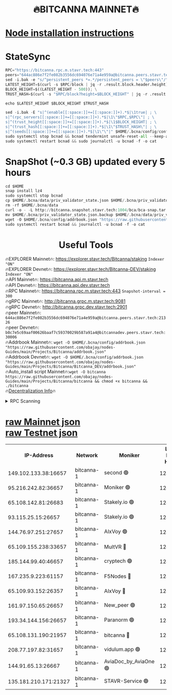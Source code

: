 <h1 align="center"> 🔥BITCANNA MAINNET🔥</h1>


[Node installation instructions](https://github.com/obajay/nodes-Guides/tree/main/Projects/Bitcanna)
=

# StateSync
```python
RPC="https://bitcanna.rpc.m.stavr.tech:443"
peers="644ac886e7f2fe082b3556dc694076e71a4e959a@bitcanna.peers.stavr.tech:21326"
sed -i.bak -e "s/^persistent_peers *=.*/persistent_peers = \"$peers\"/" $HOME/.bcna/config/config.toml
LATEST_HEIGHT=$(curl -s $RPC/block | jq -r .result.block.header.height); \
BLOCK_HEIGHT=$((LATEST_HEIGHT - 500)); \
TRUST_HASH=$(curl -s "$RPC/block?height=$BLOCK_HEIGHT" | jq -r .result.block_id.hash)

echo $LATEST_HEIGHT $BLOCK_HEIGHT $TRUST_HASH

sed -i.bak -E "s|^(enable[[:space:]]+=[[:space:]]+).*$|\1true| ; \
s|^(rpc_servers[[:space:]]+=[[:space:]]+).*$|\1\"$RPC,$RPC\"| ; \
s|^(trust_height[[:space:]]+=[[:space:]]+).*$|\1$BLOCK_HEIGHT| ; \
s|^(trust_hash[[:space:]]+=[[:space:]]+).*$|\1\"$TRUST_HASH\"| ; \
s|^(seeds[[:space:]]+=[[:space:]]+).*$|\1\"\"|" $HOME/.bcna/config/config.toml
sudo systemctl stop bcnad && bcnad tendermint unsafe-reset-all --keep-addr-book
sudo systemctl restart bcnad && sudo journalctl -u bcnad -f -o cat
```
# SnapShot (~0.3 GB) updated every 5 hours
```python
cd $HOME
snap install lz4
sudo systemctl stop bcnad
cp $HOME/.bcna/data/priv_validator_state.json $HOME/.bcna/priv_validator_state.json.backup
rm -rf $HOME/.bcna/data
curl -o - -L http://bitcanna.snapshot.stavr.tech:1004/bca/bca-snap.tar.lz4 | lz4 -c -d - | tar -x -C $HOME/.bcna --strip-components 2
mv $HOME/.bcna/priv_validator_state.json.backup $HOME/.bcna/data/priv_validator_state.json
wget -O $HOME/.bcna/config/addrbook.json "https://raw.githubusercontent.com/obajay/nodes-Guides/main/Projects/Bitcanna/addrbook.json"
sudo systemctl restart bcnad && journalctl -u bcnad -f -o cat
```

 <h1 align="center"> Useful Tools</h1>

🔥EXPLORER Mainnet🔥:    https://explorer.stavr.tech/Bitcanna/staking          `Indexer "ON"` \
🔥EXPLORER Devnet🔥:     https://explorer.stavr.tech/Bitcanna-DEV/staking     `Indexer "ON"` \
🔥API Mainnet🔥:         https://bitcanna.api.m.stavr.tech \
🔥API Devnet🔥:          https://bitcanna.api.dev.stavr.tech \
🔥RPC Mainnet🔥:         https://bitcanna.rpc.m.stavr.tech:443         `Snapshot-interval = 300` \
🔥gRPC Mainnet🔥:        http://bitcanna.grpc.m.stavr.tech:9081 \
🔥gRPC Devnet🔥:         http://bitcanna.grpc.dev.stavr.tech:2901 \
🔥peer Mainnet🔥:        `644ac886e7f2fe082b3556dc694076e71a4e959a@bitcanna.peers.stavr.tech:21326` \
🔥peer Devnet🔥:         `b0c7e5c69aaf00626baaf7c59370029b587a91a4@bitcannadev.peers.stavr.tech:30006` \
🔥Addrbook Mainnet🔥:    ```wget -O $HOME/.bcna/config/addrbook.json "https://raw.githubusercontent.com/obajay/nodes-Guides/main/Projects/Bitcanna/addrbook.json"``` \
🔥Addrbook Devnet🔥:    ```wget -O $HOME/.bcna/config/addrbook.json "https://raw.githubusercontent.com/obajay/nodes-Guides/main/Projects/Bitcanna/Bitcanna_DEV/addrbook.json"``` \
🔥Auto_install script Mainnet🔥:```wget -O bitcanna https://raw.githubusercontent.com/obajay/nodes-Guides/main/Projects/Bitcanna/bitcanna && chmod +x bitcanna && ./bitcanna``` \
🔥[Decentralization Info](https://github.com/obajay/StateSync-snapshots/tree/main/Projects/Bitcanna/Decentralization)🔥


<details>
<summary>RPC Scanning</summary>

<h2 align="center"> We scan nodes in real time every 4 hours. And we provide the final result of RPC endpoints.
We cannot influence the operation of these nodes in any way. </h2>


```python
If Voting Power is higher than 0 --> then the Node is a validator of the network and may be subject to attack and be a potential threat to the chain.
```
```python
We marked such validators with a red symbol
```

</details>

[raw Mainnet json](https://rpc-check.bcam.stavr.tech/bcam/rpc-bcam-result.json) \
[raw Testnet json](https://github.com/obajay/StateSync-snapshots/tree/main/Projects/Bitcanna/Rpc-Check-Testnet)
=



<table><tr><th>IP-Address</th><th>Network</th><th>Moniker</th><th>Latest Block Height</th><th>Earliest Block Height</th><th>Catching Up</th><th>Tx Index</th><th>Voting Power</th><th>Scan Time</th></tr><tr><td>149.102.133.38:16657</td><td>bitcanna-1</td><td>second 🟢</td><td>12438903</td><td>1</td><td>False</td><td>on</td><td>0</td><td>2024-02-04T22:11:51.944057208UTC</td></tr><tr><td>95.216.242.82:36657</td><td>bitcanna-1</td><td>Moniker 🟢</td><td>12438892</td><td>5776907</td><td>False</td><td>on</td><td>0</td><td>2024-02-04T22:10:46.600226576UTC</td></tr><tr><td>65.108.142.81:26683</td><td>bitcanna-1</td><td>Stakely.io 🟢</td><td>12438897</td><td>6152001</td><td>False</td><td>on</td><td>0</td><td>2024-02-04T22:11:12.869864388UTC</td></tr><tr><td>93.115.25.15:26657</td><td>bitcanna-1</td><td>Stakely.io 🟢</td><td>12438895</td><td>6520001</td><td>False</td><td>on</td><td>0</td><td>2024-02-04T22:11:06.385787777UTC</td></tr><tr><td>144.76.97.251:27657</td><td>bitcanna-1</td><td>AlxVoy 🟢</td><td>12438901</td><td>8805201</td><td>False</td><td>on</td><td>0</td><td>2024-02-04T22:11:41.225493231UTC</td></tr><tr><td>65.109.155.238:33657</td><td>bitcanna-1</td><td>MultVR 🔴</td><td>12438898</td><td>9933415</td><td>False</td><td>on</td><td>352344</td><td>2024-02-04T22:11:20.704344412UTC</td></tr><tr><td>185.144.99.40:46657</td><td>bitcanna-1</td><td>cryptech 🟢</td><td>12438891</td><td>11528001</td><td>False</td><td>on</td><td>0</td><td>2024-02-04T22:10:42.166505355UTC</td></tr><tr><td>167.235.9.223:61157</td><td>bitcanna-1</td><td>F5Nodes 🔴</td><td>12438898</td><td>12084001</td><td>False</td><td>on</td><td>570</td><td>2024-02-04T22:11:23.063189599UTC</td></tr><tr><td>65.109.93.152:26357</td><td>bitcanna-1</td><td>AlxVoy 🔴</td><td>12438903</td><td>12109301</td><td>False</td><td>on</td><td>1391765</td><td>2024-02-04T22:11:52.561933410UTC</td></tr><tr><td>161.97.150.65:26657</td><td>bitcanna-1</td><td>New_peer 🟢</td><td>12438897</td><td>12254001</td><td>False</td><td>on</td><td>0</td><td>2024-02-04T22:11:13.184487127UTC</td></tr><tr><td>193.34.144.156:26657</td><td>bitcanna-1</td><td>Paranorm 🟢</td><td>12438899</td><td>12271301</td><td>False</td><td>on</td><td>0</td><td>2024-02-04T22:11:29.884646195UTC</td></tr><tr><td>65.108.131.190:21957</td><td>bitcanna-1</td><td>bitcanna 🔴</td><td>12438899</td><td>12338899</td><td>False</td><td>on</td><td>409468</td><td>2024-02-04T22:11:29.577775950UTC</td></tr><tr><td>208.77.197.82:31657</td><td>bitcanna-1</td><td>vidulum.app 🟢</td><td>12438897</td><td>12386934</td><td>False</td><td>on</td><td>0</td><td>2024-02-04T22:11:16.160432673UTC</td></tr><tr><td>144.91.65.13:26667</td><td>bitcanna-1</td><td>AviaDoc_by_AviaOne 🟢</td><td>12438901</td><td>12424601</td><td>False</td><td>on</td><td>0</td><td>2024-02-04T22:11:38.484195017UTC</td></tr><tr><td>135.181.210.171:21327</td><td>bitcanna-1</td><td>STAVR-Service 🟢</td><td>12438901</td><td>12437001</td><td>False</td><td>on</td><td>0</td><td>2024-02-04T22:11:40.935204583UTC</td></tr></table>
